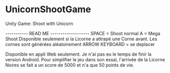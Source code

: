# UnicornShootGame
Unity Game: Shoot with Unicorn

----------- READ ME -------------------
SPACE = Shoot normal
A = Mega Shoot
	Disponible seulement si la Licorne a attrapé une Corne avant.
	Les cornes sont générées aléatoirement
ARROW KEYBOARD = se deplacer

Disponible en appli Web seulement. Je n'ai pas eu le temps de finir la version Android.
Pour simplifier le jeu dans son essai, l'arrivée de la Licorne Noires se fait a un score de 5000 et n'a que 50 points de vie.
